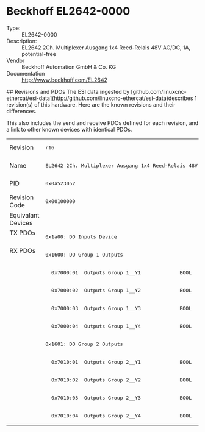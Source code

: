 #  Beckhoff EL2642-0000

<dl>
  <dt>Type:</dt><dd>EL2642-0000</dd>
  <dt>Description:</dt><dd>EL2642 2Ch. Multiplexer Ausgang 1x4 Reed-Relais 48V AC/DC, 1A, potential-free</dd>
  <dt>Vendor</dt><dd>Beckhoff Automation GmbH & Co. KG</dd>
  <dt>Documentation</dt><dd><a href="http://www.beckhoff.com/EL2642">http://www.beckhoff.com/EL2642</a></dd>
</dl>
## Revisions and PDOs
The ESI data ingested by [github.com/linuxcnc-ethercat/esi-data](http://github.com/linuxcnc-ethercat/esi-data)describes 1 revision(s) of this hardware.  Here are the known revisions and their differences.

This also includes the send and receive PDOs defined for each revision, and a link to other known devices with identical PDOs.

<table>
<tr >
<td class="first">Revision</td>
<td ><pre>r16</pre></td>
</tr>
<tr >
<td class="first">Name</td>
<td ><pre>EL2642 2Ch. Multiplexer Ausgang 1x4 Reed-Relais 48V AC/DC, 1A, potential-free</pre></td>
</tr>
<tr >
<td class="first">PID</td>
<td ><pre>0x0a523052</pre></td>
</tr>
<tr >
<td class="first">Revision Code</td>
<td ><pre>0x00100000</pre></td>
</tr>
<tr >
<td class="first">Equivalant Devices</td>
<td ></td>
</tr>
<tr class="txpdo pdosection">
<td class="first" rowspan=1 valign=top>TX PDOs</td>
<td><pre>0x1a00: DO Inputs Device</pre></td>
<td></td>
</tr>
<tr class="rxpdo pdosection">
<td class="first" rowspan=10 valign=top>RX PDOs</td>
<td><pre>0x1600: DO Group 1 Outputs</pre></td>
<td></td>
</tr>
<tr class="rxpdo">
<td ><pre>  0x7000:01  Outputs Group 1__Y1             BOOL</pre></td>
</tr>
<tr class="rxpdo">
<td ><pre>  0x7000:02  Outputs Group 1__Y2             BOOL</pre></td>
</tr>
<tr class="rxpdo">
<td ><pre>  0x7000:03  Outputs Group 1__Y3             BOOL</pre></td>
</tr>
<tr class="rxpdo">
<td ><pre>  0x7000:04  Outputs Group 1__Y4             BOOL</pre></td>
</tr>
<tr class="rxpdo pdosection">
<td ><pre>0x1601: DO Group 2 Outputs</pre></td>
</tr>
<tr class="rxpdo">
<td ><pre>  0x7010:01  Outputs Group 2__Y1             BOOL</pre></td>
</tr>
<tr class="rxpdo">
<td ><pre>  0x7010:02  Outputs Group 2__Y2             BOOL</pre></td>
</tr>
<tr class="rxpdo">
<td ><pre>  0x7010:03  Outputs Group 2__Y3             BOOL</pre></td>
</tr>
<tr class="rxpdo">
<td ><pre>  0x7010:04  Outputs Group 2__Y4             BOOL</pre></td>
</tr>
</table>
